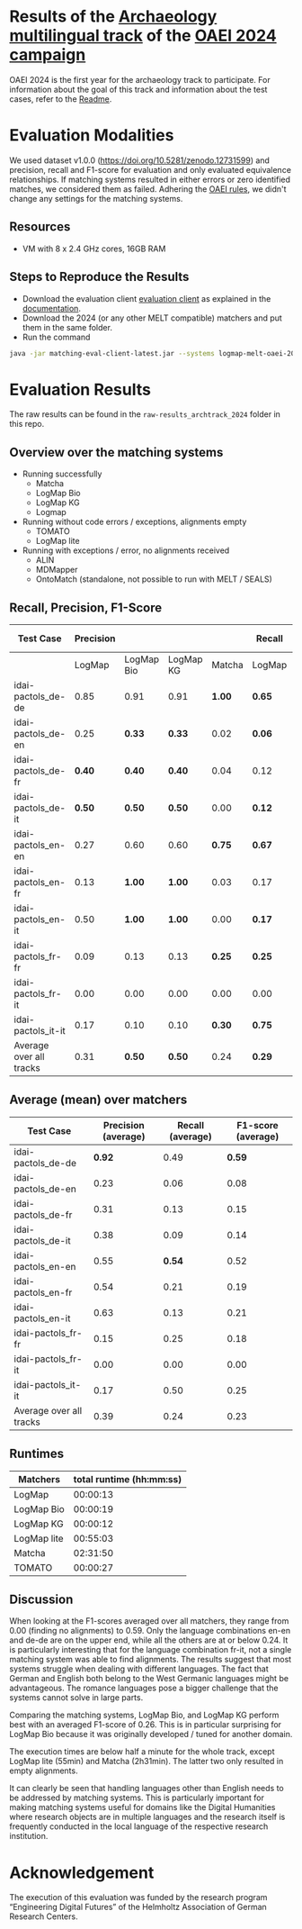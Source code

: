 # Results of the [Archaeology multilingual track](https://oaei.ontologymatching.org/2024/digitalhumanities/index.html) of the [OAEI 2024 campaign](https://oaei.ontologymatching.org/2024/)
OAEI 2024 is the first year for the archaeology track to participate. For information about the goal of this track and information about the test cases, refer to the [Readme](https://github.com/FelixFrizzy/DH-benchmark-multiling/blob/main/README.md).

# Evaluation Modalities
We used dataset v1.0.0 (https://doi.org/10.5281/zenodo.12731599) and precision, recall and F1-score for evaluation and only evaluated equivalence relationships. If matching systems resulted in either errors or zero identified matches, we considered them as failed. Adhering the [OAEI rules](https://oaei.ontologymatching.org/doc/oaei-rules.2.html), we didn't change any settings for the matching systems. 

## Resources
- VM with 8 x 2.4 GHz cores, 16GB RAM

## Steps to Reproduce the Results
- Download the evaluation client [evaluation client](https://nightly.link/dwslab/melt/workflows/java_client_upload/master/evaluation-client.zip) as explained in the [documentation](https://dwslab.github.io/melt/matcher-evaluation/client).
- Download the 2024 (or any other MELT compatible) matchers and put them in the same folder.
- Run the command
```bash
java -jar matching-eval-client-latest.jar --systems logmap-melt-oaei-2021-web-latest.tar.gz logmap-bio-melt-oaei-2021-web-latest.tar.gz logmap-kg-melt-oaei-2021-web-latest.tar.gz logmap-lite-melt-oaei-2021-web-latest.tar.gz matcha.tar.gz "ALIN - Jomar Silva.zip" MDMapper-seals.zip https://match.tomato.irit.fr/match --track http://oaei.webdatacommons.org/tdrs/ archaeology 2024all --results oaei2024_arch
```

# Evaluation Results
The raw results can be found in the `raw-results_archtrack_2024` folder in this repo.

## Overview over the matching systems
- Running successfully
    - Matcha
    - LogMap Bio
    - LogMap KG
    - Logmap
- Running without code errors / exceptions, alignments empty
    - TOMATO
    - LogMap lite
- Running with exceptions / error, no alignments received
    - ALIN
    - MDMapper
    - OntoMatch (standalone, not possible to run with MELT / SEALS)

## Recall, Precision, F1-Score

| Test Case               |Precision |            |           |          |Recall    |            |           |          |F1-Score  |            |           |          |
| ----------------------- | -------- | ---------- | --------- | -------- | -------- | ---------- | --------- | -------- | -------- | ---------- | --------- | -------- |
|                         | LogMap   | LogMap Bio | LogMap KG | Matcha   | LogMap   | LogMap Bio | LogMap KG | Matcha   | LogMap   | LogMap Bio | LogMap KG | Matcha   |
| idai-pactols_de-de      | 0.85     | 0.91       | 0.91      | **1.00** | **0.65** | 0.59       | 0.59      | 0.12     | **0.73** | 0.71       | 0.71      | 0.21     |
| idai-pactols_de-en      | 0.25     | **0.33**   | **0.33**  | 0.02     | **0.06** | **0.06**   | **0.06**  | **0.06** | **0.10** | **0.10**   | **0.10**  | 0.03     |
| idai-pactols_de-fr      | **0.40** | **0.40**   | **0.40**  | 0.04     | 0.12     | 0.12       | 0.12      | **0.18** | **0.18** | **0.18**   | **0.18**  | 0.07     |
| idai-pactols_de-it      | **0.50** | **0.50**   | **0.50**  | 0.00     | **0.12** | **0.12**   | **0.12**  | 0.00     | **0.19** | **0.19**   | **0.19**  | 0.00     |
| idai-pactols_en-en      | 0.27     | 0.60       | 0.60      | **0.75** | **0.67** | 0.50       | 0.50      | 0.50     | 0.38     | 0.55       | 0.55      | **0.60** |
| idai-pactols_en-fr      | 0.13     | **1.00**   | **1.00**  | 0.03     | 0.17     | 0.17       | 0.17      | **0.33** | 0.14     | **0.29**   | **0.29**  | 0.05     |
| idai-pactols_en-it      | 0.50     | **1.00**   | **1.00**  | 0.00     | **0.17** | **0.17**   | **0.17**  | 0.00     | 0.25     | **0.29**   | **0.29**  | 0.00     |
| idai-pactols_fr-fr      | 0.09     | 0.13       | 0.13      | **0.25** | **0.25** | **0.25**   | **0.25**  | **0.25** | 0.13     | 0.17       | 0.17      | **0.25** |
| idai-pactols_fr-it      | 0.00     | 0.00       | 0.00      | 0.00     | 0.00     | 0.00       | 0.00      | 0.00     | 0.00     | 0.00       | 0.00      | 0.00     |
| idai-pactols_it-it      | 0.17     | 0.10       | 0.10      | **0.30** | **0.75** | 0.25       | 0.25      | **0.75** | 0.27     | 0.14       | 0.14      | **0.43** |
| Average over all tracks | 0.31     | **0.50**   | **0.50**  | 0.24     | **0.29** | 0.22       | 0.22      | 0.22     | 0.24     | **0.26**   | **0.26**  | 0.16     |


## Average (mean) over matchers

| Test Case               | Precision (average) | Recall (average) | F1-score (average) |
|-------------------------|---------------------|------------------|--------------------|
| idai-pactols_de-de      | **0.92**            | 0.49             | **0.59**           |
| idai-pactols_de-en      | 0.23                | 0.06             | 0.08               |
| idai-pactols_de-fr      | 0.31                | 0.13             | 0.15               |
| idai-pactols_de-it      | 0.38                | 0.09             | 0.14               |
| idai-pactols_en-en      | 0.55                | **0.54**         | 0.52               |
| idai-pactols_en-fr      | 0.54                | 0.21             | 0.19               |
| idai-pactols_en-it      | 0.63                | 0.13             | 0.21               |
| idai-pactols_fr-fr      | 0.15                | 0.25             | 0.18               |
| idai-pactols_fr-it      | 0.00                | 0.00             | 0.00               |
| idai-pactols_it-it      | 0.17                | 0.50             | 0.25               |
| Average over all tracks | 0.39                | 0.24             | 0.23               |


## Runtimes
| Matchers    | total runtime (hh:mm:ss) |
|-------------|--------------------------|
| LogMap      | 00:00:13                 |
| LogMap Bio  | 00:00:19                 |
| LogMap KG   | 00:00:12                 |
| LogMap lite | 00:55:03                 |
| Matcha      | 02:31:50                 |
| TOMATO      | 00:00:27                 |

## Discussion
When looking at the F1-scores averaged over all matchers, they range from 0.00 (finding no alignments) to 0.59. Only the language combinations en-en and de-de are on the upper end, while all the others are at or below 0.24. It is particularly interesting that for the language combination fr-it, not a single matching system was able to find alignments. The results suggest that most systems struggle when dealing with different languages. The fact that German and English both belong to the West Germanic languages might be advantageous. The romance languages pose a bigger challenge that the systems cannot solve in large parts. 

Comparing the matching systems, LogMap Bio, and LogMap KG perform best with an averaged F1-score of 0.26. This is in particular surprising for LogMap Bio because it was originally developed / tuned for another domain.

The execution times are below half a minute for the whole track, except LogMap lite (55min) and Matcha (2h31min). The latter two only resulted in empty alignments. 

It can clearly be seen that handling languages other than English needs to be addressed by matching systems. This is particularly important for making matching systems useful for domains like the Digital Humanities where research objects are in multiple languages and the research itself is frequently conducted in the local language of the respective research institution.

# Acknowledgement
The execution of this evaluation was funded by the research program “Engineering Digital Futures” of the Helmholtz Association of German Research Centers.
